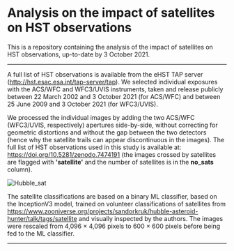 # Analysis on the impact of satellites on HST observations

This is a repository containing the analysis of the impact of satellites on HST observations, up-to-date by 3 October 2021.

---------------------------------------------------------------------------------------------------------------------------------------------------------------
A full list of HST observations is available from the eHST TAP server (http://hst.esac.esa.int/tap-server/tap). We selected individual exposures with the ACS/WFC and WFC3/UVIS instruments, taken and release publicly between 22 March 2002 and 3 October 2021 (for ACS/WFC) and between 25 June 2009 and 3 October 2021 (for WFC3/UVIS). 

We processed the individual images by adding the two ACS/WFC (WFC3/UVIS, respectively) apertures side-by-side, without correcting for geometric distortions and without the gap between the two detectors (hence why the satellite trails can appear discontinuous in the images). The full list of HST observations used in this study is available at: https://doi.org/10.5281/zenodo.7474191 (the images crossed by satellites are flagged with  **'satellite'** and the number of satellites is in the **no_sats** column). 

![Hubble_sat](https://user-images.githubusercontent.com/9132229/222450533-2b03b710-615d-4475-9ba4-93444a7c2707.jpg=250x250)


The satellite classifications are based on a binary ML classifier, based on the InceptionV3 model, trained on volunteer classifications of  satellites from https://www.zooniverse.org/projects/sandorkruk/hubble-asteroid-hunter/talk/tags/satellite and visually inspected by the authors. The images were rescaled from 4,096 × 4,096 pixels to 600 × 600 pixels before being fed to the ML classifier.

----------------------------------------------------------------------------------------------------------------------------------------------------------------




